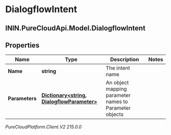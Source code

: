 # DialogflowIntent

## ININ.PureCloudApi.Model.DialogflowIntent

## Properties

|Name | Type | Description | Notes|
|------------ | ------------- | ------------- | -------------|
| **Name** | **string** | The intent name | |
| **Parameters** | [**Dictionary&lt;string, DialogflowParameter&gt;**](DialogflowParameter) | An object mapping parameter names to Parameter objects | |



_PureCloudPlatform.Client.V2 215.0.0_
